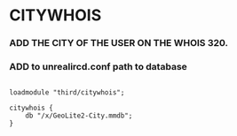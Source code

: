 # CITYWHOIS
### ADD THE CITY OF THE USER ON THE WHOIS 320.

### ADD to unrealircd.conf path to database
```

loadmodule "third/citywhois";

citywhois {
    db "/x/GeoLite2-City.mmdb";
}